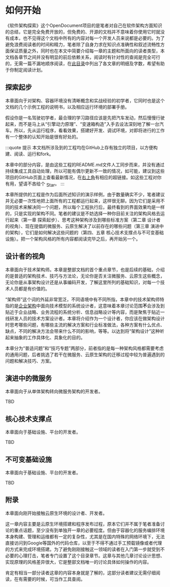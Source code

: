 # 如何开始

《软件架构探索》这个OpenDocument项目的是笔者对自己在软件架构方面知识的总结，它是完全免费开放的，但免费的、开源的文档并不意味着你使用它时就没有成本，也不见得这个文档中所有的内容对每一个开发人员来说都是必要的。为了避免浪费阅读者的时间和精力，笔者除了自身力求在知识点准确性和叙述流畅性方面保证质量之外，同时也在本文中简要介绍每一章的主题和所面向的读者类型，本文档各章节之间并没有明显的前后依赖关系，阅读时有针对性的查阅是完全可行的，无需一篇不漏地顺序阅读，在[此目录](/summary)中列出了各文章的明细及字数，希望有助于你制定阅读计划。

## 探索起步 <words chapter='/exploration'/>

本章面向于对架构、容器环境没有清晰概念和实战经验的初学者，它同时也是这个文档的几个示例工程的说明书，以及相应运行环境的部署手册。

假设你是一名驾驶初学者，最合理的学习路径应该是先把汽车发动，然后慢慢行驶起来，而不是马上从“引擎动力原理”、“变速箱构造”入手去设法深刻地了解一台汽车。所以，先从运行程序，看看效果，搭建好开发、调试环境，对即将进行的工作有一个整体的认知开始是很有好处的。

:::quote 提示
本文档所涉及到的工程均在GitHub上存有独立的项目，以方便构建、阅读、运行和fork。

本章中的部分内容，是由这些工程的README.md文件人工同步而来，并没有通过持续集成工具自动处理，所以可能有偶尔更新不一致的情况，如可能，建议到这些项目的GitHub页面上查看最新情况，在<a href="javascript:document.getElementsByTagName('button')[0].click()">右上角</a>有相应的超链接。如这些工程对你有用，望请不吝给个<github-button href="https://github.com/fenixsoft/awesome-fenix" data-icon="octicon-star" data-show-count="true" aria-label="Star fenixsoft/awesome-fenix on GitHub" style="position: relative; top: 4px; right: -4px;">Star</github-button> 。
:::

本章所提供的工程是作为后面所述知识的演示样例，由于数量确实不少，笔者建议并无必要一次性地把上面所有的工程都运行起来，这样很无聊。因为它们是采用不同的技术来解决同一个问题，所以每个工程执行后，最终看到的界面效果均是一样的，只是实现的架构不同。笔者的建议是不妨选择一种你目前关注的架构风格去运行起来（第一章 探索起步）、思考这种架构涉及到哪些标准方案（第二章 设计者的视角）、现在提倡的微服务、云原生解决了以前存在的哪些问题（第三章 演进中的架构），它们是如何解决这些问题的（第四、五章 核心技术支撑点与不可变基础设施）。把一个架构风格的所有内容都阅读完毕之后，再开始另一个。

## 设计者的视角 <words chapter='/architect-perspective'/>

本章面向于技术架构师。本章是整部文档的首个重点章节，也是后续的基础，介绍的是普适的架构技术、技巧与方法论，无论你是否关注微服务、云原生这些概念，无论你是从事架构设计还是从事编码开发，了解这里所列的基础知识，对每一个技术人员都是有价值的。

“架构师”这个词的外延非常宽泛，不同语境中有不同所指，本章中的技术架构师特指的是[企业架构](https://wiki.mbalib.com/wiki/%E4%BC%81%E4%B8%9A%E6%9E%B6%E6%9E%84)中面向技术模型的系统设计者，这意味着本章讨论范围**不**会涉及到贴近于企业战略、业务流程的系统分析、信息战略设计等内容，而是聚焦于贴近一线研发人员的技术方案设计者。本章将介绍作为一个设计者，你应该在做架构设计时思考哪些问题，有哪些主流的解决方案和行业标准做法，各种方案有什么优点、缺点，不同的解决方法会带来什么不同的影响，等等。以达到将“架构设计”这种听起来抽象的工作具体化、具象化的目的。

本章分为“普适问题”和“技巧专题”两部分，前者指的是每一种架构风格都需要考虑的通用问题，后者挑选了若干在微服务、云原生架构的迁移过程中较为普遍遇到的问题和解决技巧、方案。

## 演进中的微服务 <words chapter='/architecture'/>

本章面向于从单体架构转向微服务架构的开发者。

TBD

## 核心技术支撑点 <words chapter='/technology'/>

本章面向于基础设施、平台的开发者。

TBD

## 不可变基础设施 <words chapter='/immutable-infrastructure'/>

本章面向于基础设施、平台的开发者。

TBD

## 附录 <words chapter='/appendix'/>

本章面向刚开始接触云原生环境的设计者、开发者。

这一章内容主要是云原生环境搭建和程序发布过程，原本它们并不属于笔者准备讨论的重点话题，至少没有到单独开一章的必要程度。但由于容器化的服务编排环境本身构建、管理和运维都有一定的复杂性，尤其是在国内特殊的网络环境下，无法直接访问到Google等国外的代码仓库，以至于不得不通过手工预载镜像或者代理的方式来完成环境搭建。为了避免刚刚接触这一领域的读者在入门第一步就受到不必要的心理打击，笔者专门设置了这个目录章节。这章与其他几章讨论设计思想、实现原理的风格差异很大，它是整部文档唯一的讨论具体如何操作的内容。

肯定有相当一部分读者这章的内容本身就是了解的，这部分读者建议无需仔细阅读，在有需要的时候，可当作工具查阅。



